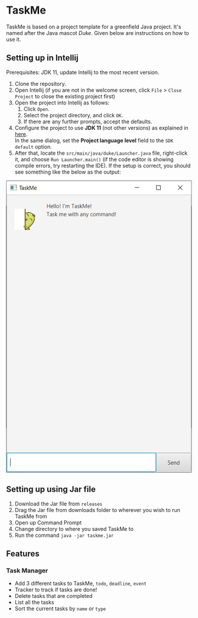 # TaskMe

TaskMe is based on a project template for a greenfield Java project. It's named after the Java mascot _Duke_. Given below are instructions on how to use it.

## Setting up in Intellij

Prerequisites: JDK 11, update Intellij to the most recent version.

1. Clone the repository.
1. Open Intellij (if you are not in the welcome screen, click `File` > `Close Project` to close the existing project first)
1. Open the project into Intellij as follows:
   1. Click `Open`.
   1. Select the project directory, and click `OK`.
   1. If there are any further prompts, accept the defaults.
1. Configure the project to use **JDK 11** (not other versions) as explained in [here](https://www.jetbrains.com/help/idea/sdk.html#set-up-jdk).<br>
   In the same dialog, set the **Project language level** field to the `SDK default` option.
3. After that, locate the `src/main/java/duke/Launcher.java` file, right-click it, and choose `Run Launcher.main()` (if the code editor is showing compile errors, try restarting the IDE). If the setup is correct, you should see something like the below as the output:

![Image of TaskMe](https://github.com/Th-429B/ip/blob/master/docs/TaskMe.PNG?raw=true)
   
## Setting up using Jar file

1. Download the Jar file from ```releases```
2. Drag the Jar file from downloads folder to wherever you wish to run TaskMe from
3. Open up Command Prompt
4. Change directory to where you saved TaskMe to
5. Run the command ```java -jar taskme.jar```

## Features
### Task Manager
- Add 3 different tasks to TaskMe, ``todo``, ``deadline``, ``event``
- Tracker to track if tasks are done! 
- Delete tasks that are completed
- List all the tasks
- Sort the current tasks by ``name`` or ``type``
